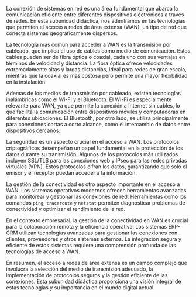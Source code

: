 La conexión de sistemas en red es una área fundamental que abarca la comunicación eficiente entre diferentes dispositivos electrónicos a través de redes. En esta subunidad didáctica, nos adentramos en las tecnologías que permiten el acceso a redes de área extensa (WAN), un tipo de red que conecta sistemas geográficamente dispersos.

La tecnología más común para acceder a WAN es la transmisión por cableado, que implica el uso de cables como medio de comunicación. Estos cables pueden ser de fibra óptica o coaxial, cada uno con sus ventajas en términos de velocidad y distancia. La fibra óptica ofrece velocidades extremadamente altas y largas distancias, ideal para redes de gran escala, mientras que la coaxial es más costosa pero permite una mayor flexibilidad en la instalación.

Además de los medios de transmisión por cableado, existen tecnologías inalámbricas como el Wi-Fi y el Bluetooth. El Wi-Fi es especialmente relevante para WAN, ya que permite la conexión a Internet sin cables, lo que facilita la comunicación entre dispositivos móviles y computadoras en diferentes ubicaciones. El Bluetooth, por otro lado, se utiliza principalmente para conexiones cortas a corto alcance, como el intercambio de datos entre dispositivos cercanos.

La seguridad es un aspecto crucial en el acceso a WAN. Los protocolos criptográficos desempeñan un papel fundamental en la protección de los datos durante su transmisión. Algunos de los protocolos más utilizados incluyen SSL/TLS para las conexiones web y IPsec para las redes privadas virtuales (VPN). Estos protocolos cifran los datos, garantizando que solo el emisor y el receptor puedan acceder a la información.

La gestión de la conectividad es otro aspecto importante en el acceso a WAN. Los sistemas operativos modernos ofrecen herramientas avanzadas para monitorear y gestionar las conexiones de red. Herramientas como los comandos `ping`, `traceroute` y `netstat` permiten diagnosticar problemas de conectividad y optimizar el rendimiento de la red.

En el contexto empresarial, la gestión de la conectividad en WAN es crucial para la colaboración remota y la eficiencia operativa. Los sistemas ERP-CRM utilizan tecnologías avanzadas para gestionar las conexiones con clientes, proveedores y otros sistemas externos. La integración segura y eficiente de estos sistemas requiere una comprensión profunda de las tecnologías de acceso a WAN.

En resumen, el acceso a redes de área extensa es un campo complejo que involucra la selección del medio de transmisión adecuado, la implementación de protocolos seguros y la gestión eficiente de las conexiones. Esta subunidad didáctica proporciona una visión integral de estas tecnologías y su importancia en el mundo digital actual.
